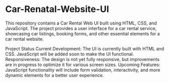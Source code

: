 # Car-Renatal-Website-UI
This repository contains a Car Rental Web UI built using HTML, CSS, and JavaScript. The project provides a user interface for a car rental service, showcasing car listings, booking forms, and other essential elements for a car rental website.

Project Status
Current Development: The UI is currently built with HTML and CSS. JavaScript will be added soon to make the UI functional.
Responsiveness: The design is not yet fully responsive, but improvements are in progress to optimize it for various screen sizes.
Upcoming Features: JavaScript functionality will include form validation, interactivity, and more dynamic elements for a better user experience.
